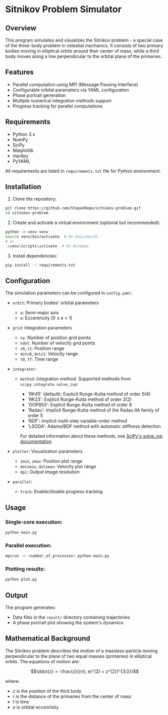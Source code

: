 # Sitnikov Problem Simulator

## Overview
This program simulates and visualizes the Sitnikov problem - a special case of the three-body problem in celestial mechanics. It consists of two primary bodies moving in elliptical orbits around their center of mass, while a third body moves along a line perpendicular to the orbital plane of the primaries.

## Features
- Parallel computation using MPI (Message Passing Interface)
- Configurable orbital parameters via YAML configuration
- Phase portrait generation
- Multiple numerical integration methods support
- Progress tracking for parallel computations

## Requirements
- Python 3.x
- NumPy
- SciPy
- Matplotlib
- mpi4py
- PyYAML

All requirements are listed in `requirements.txt` file for Python environment.

## Installation

1. Clone the repository:
```bash
git clone https://github.com/StepanRepo/sitnikov-problem.git
cd sitnikov-problem
```

2. Create and activate a virtual environment (optional but recommended):
```bash
python -m venv venv
source venv/bin/activate  # On Unix/macOS
# or
.\venv\Scripts\activate  # On Windows
```

3. Install dependencies:
```bash
pip install -r requirements.txt
```

## Configuration
The simulation parameters can be configured in `config.yaml`:

- `orbit`: Primary bodies' orbital parameters
  - `a`: Semi-major axis
  - `e`: Eccentricity (0 ≤ e < 1)

- `grid`: Integration parameters
  - `nz`: Number of position grid points
  - `ndot`: Number of velocity grid points
  - `z0`, `z1`: Position range
  - `dotz0`, `dotz1`: Velocity range
  - `t0`, `tf`: Time range

- `integrator`:
  - `method`: Integration method. Supported methods from `scipy.integrate.solve_ivp`:
    - 'RK45' (default): Explicit Runge-Kutta method of order 5(4)
    - 'RK23': Explicit Runge-Kutta method of order 3(2)
    - 'DOP853': Explicit Runge-Kutta method of order 8
    - 'Radau': Implicit Runge-Kutta method of the Radau IIA family of order 5
    - 'BDF': Implicit multi-step variable-order method
    - 'LSODA': Adams/BDF method with automatic stiffness detection

    For detailed information about these methods, see [SciPy's solve_ivp documentation](https://docs.scipy.org/doc/scipy/reference/generated/scipy.integrate.solve_ivp.html)


- `plotter`: Visualization parameters
  - `zmin`, `zmax`: Position plot range
  - `dotzmin`, `dotzmax`: Velocity plot range
  - `dpi`: Output image resolution

- `parallel`:
  - `track`: Enable/disable progress tracking

## Usage

### Single-core execution:
```bash
python main.py
```

### Parallel execution:
```bash
mpirun -n <number_of_processes> python main.py
```

### Plotting results:
```bash
python plot.py
```

## Output
The program generates:
- Data files in the `result/` directory containing trajectories
- A phase portrait plot showing the system's dynamics

## Mathematical Background
The Sitnikov problem describes the motion of a massless particle moving perpendicular to the plane of two equal masses (primaries) in elliptical orbits. The equations of motion are:

$$\ddot{z} = -\frac{z}{(r(t, e)^{2} + z^{2})^{3/2}}$$

where:
- $z$ is the position of the third body
- $r$ is the distance of the primaries from the center of mass
- $t$ is time
- $e$ is orbital eccenrisity

